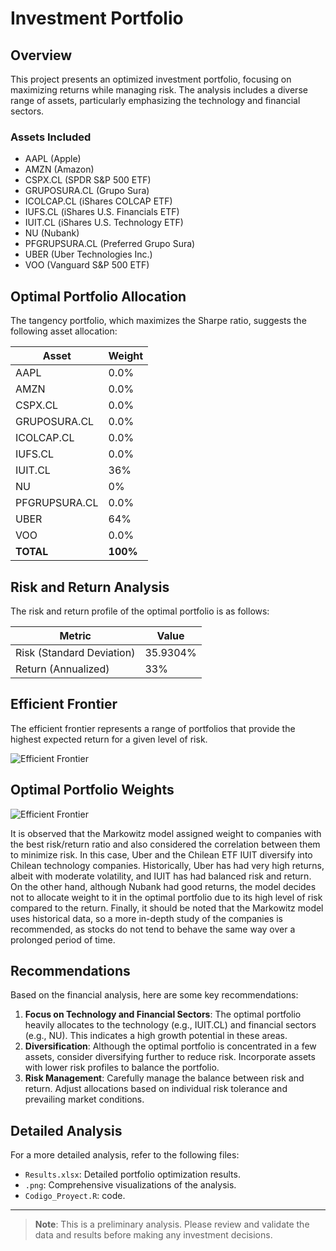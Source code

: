 # Investment Portfolio

## Overview

This project presents an optimized investment portfolio, focusing on maximizing returns while managing risk. The analysis includes a diverse range of assets, particularly emphasizing the technology and financial sectors.

### Assets Included
- AAPL (Apple)
- AMZN (Amazon)
- CSPX.CL (SPDR S&P 500 ETF)
- GRUPOSURA.CL (Grupo Sura)
- ICOLCAP.CL (iShares COLCAP ETF)
- IUFS.CL (iShares U.S. Financials ETF)
- IUIT.CL (iShares U.S. Technology ETF)
- NU (Nubank)
- PFGRUPSURA.CL (Preferred Grupo Sura)
- UBER (Uber Technologies Inc.)
- VOO (Vanguard S&P 500 ETF)

## Optimal Portfolio Allocation

The tangency portfolio, which maximizes the Sharpe ratio, suggests the following asset allocation:

| Asset        | Weight |
|--------------|--------|
| AAPL         | 0.0%   |
| AMZN         | 0.0%   |
| CSPX.CL      | 0.0%   |
| GRUPOSURA.CL | 0.0%   |
| ICOLCAP.CL   | 0.0%   |
| IUFS.CL      | 0.0%   |
| IUIT.CL      | 36%    |
| NU           | 0%     |
| PFGRUPSURA.CL| 0.0%   |
| UBER         | 64%    |
| VOO          | 0.0%   |
| **TOTAL**    | **100%**|

## Risk and Return Analysis

The risk and return profile of the optimal portfolio is as follows:

| Metric                 | Value           |
|------------------------|-----------------|
| Risk (Standard Deviation) | 35.9304%     |
| Return (Annualized)    | 33%             |

## Efficient Frontier

The efficient frontier represents a range of portfolios that provide the highest expected return for a given level of risk. 

![Efficient Frontier](https://i.imgur.com/5fg5Nnz.png)

## Optimal Portfolio Weights

![Efficient Frontier](https://i.imgur.com/Z32RplP.png[/img])

It is observed that the Markowitz model assigned weight to companies with the best risk/return ratio and also considered the correlation between them to minimize risk. In this case, Uber and the Chilean ETF IUIT diversify into Chilean technology companies. Historically, Uber has had very high returns, albeit with moderate volatility, and IUIT has had balanced risk and return. On the other hand, although Nubank had good returns, the model decides not to allocate weight to it in the optimal portfolio due to its high level of risk compared to the return. Finally, it should be noted that the Markowitz model uses historical data, so a more in-depth study of the companies is recommended, as stocks do not tend to behave the same way over a prolonged period of time.

## Recommendations

Based on the financial analysis, here are some key recommendations:

1. **Focus on Technology and Financial Sectors**: The optimal portfolio heavily allocates to the technology (e.g., IUIT.CL) and financial sectors (e.g., NU). This indicates a high growth potential in these areas.
2. **Diversification**: Although the optimal portfolio is concentrated in a few assets, consider diversifying further to reduce risk. Incorporate assets with lower risk profiles to balance the portfolio.
3. **Risk Management**: Carefully manage the balance between risk and return. Adjust allocations based on individual risk tolerance and prevailing market conditions.

## Detailed Analysis

For a more detailed analysis, refer to the following files:

- `Results.xlsx`: Detailed portfolio optimization results.
- `.png`: Comprehensive visualizations of the analysis.
- `Codigo_Proyect.R`: code.

---

> **Note**: This is a preliminary analysis. Please review and validate the data and results before making any investment decisions.
